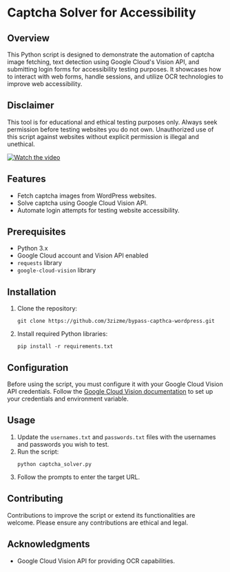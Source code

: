 
# Captcha Solver for Accessibility

## Overview
This Python script is designed to demonstrate the automation of captcha image fetching, text detection using Google Cloud's Vision API, and submitting login forms for accessibility testing purposes. It showcases how to interact with web forms, handle sessions, and utilize OCR technologies to improve web accessibility.

## Disclaimer
This tool is for educational and ethical testing purposes only. Always seek permission before testing websites you do not own. Unauthorized use of this script against websites without explicit permission is illegal and unethical.

[![Watch the video](https://img.youtube.com/vi/UWyppHJ8lsQ/0.jpg)](https://www.youtube.com/watch?v=UWyppHJ8lsQ)

## Features
- Fetch captcha images from WordPress websites.
- Solve captcha using Google Cloud Vision API.
- Automate login attempts for testing website accessibility.

## Prerequisites
- Python 3.x
- Google Cloud account and Vision API enabled
- `requests` library
- `google-cloud-vision` library

## Installation
1. Clone the repository:
   ```
   git clone https://github.com/3zizme/bypass-capthca-wordpress.git
   ```
2. Install required Python libraries:
   ```
   pip install -r requirements.txt
   ```

## Configuration
Before using the script, you must configure it with your Google Cloud Vision API credentials. Follow the [Google Cloud Vision documentation](https://cloud.google.com/vision/docs/setup) to set up your credentials and environment variable.

## Usage
1. Update the `usernames.txt` and `passwords.txt` files with the usernames and passwords you wish to test.
2. Run the script:
   ```
   python captcha_solver.py
   ```
3. Follow the prompts to enter the target URL.

## Contributing
Contributions to improve the script or extend its functionalities are welcome. Please ensure any contributions are ethical and legal.

## Acknowledgments
- Google Cloud Vision API for providing OCR capabilities.
